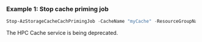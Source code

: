 ### Example 1: Stop cache priming job
```powershell
Stop-AzStorageCacheCachPrimingJob -CacheName "myCache" -ResourceGroupName "myResourceGroup" -PrimingJobName "myPrimingJob"
```

The HPC Cache service is being deprecated.

